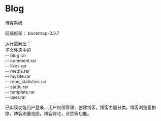 # Blog
博客系统   

前端框架：  bootstrap-3.3.7  

运行需解压：  
子文件夹中的  
--  blog.rar  
-- comment.rar  
-- likes.rar  
-- media.rar  
-- mysite.rar  
-- read_statistics.rar  
-- static.rar  
-- template.rar  
-- user.rar  

已实现功能用户登录，用户权限管理，创建博客，博客主题分类，博客浏览量排序，博客流量视图，博客评论，点赞等功能。
